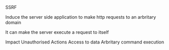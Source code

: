 SSRF

Induce the server side application to make http requests to an arbritary domain

It can make the server execute a request to itself

Impact Unauthorised Actions
Access to data
Arbritary command execution

